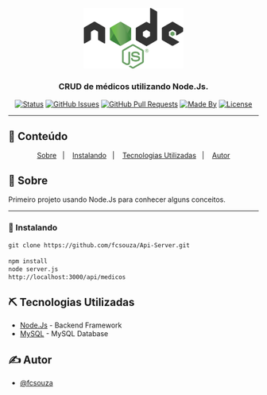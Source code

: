 <p align="center">
  <a href="" rel="noopener">
 <img width=200px src=".github/logo.png" alt="Project logo"></a>
</p>

<h3 align="center">CRUD de médicos utilizando Node.Js.</h3>

<div align="center">

[![Status](https://img.shields.io/badge/status-active-success.svg)]()
[![GitHub Issues](https://img.shields.io/github/languages/count/fcsouza/Api-Server)]()
[![GitHub Pull Requests](https://img.shields.io/github/last-commit/fcsouza/Api-Server)]()
[![Made By](https://img.shields.io/badge/Made%20By-Fabricio%20Cavalcante-brightgreen)]()
[![License](https://img.shields.io/badge/license-MIT-blue.svg)](/LICENSE)

</div>

---

## 📝 Conteúdo
<p align="center">
<a href="#about">Sobre</a>&nbsp;&nbsp;&nbsp;|&nbsp;&nbsp;&nbsp;
<a href="#installing">Instalando</a>&nbsp;&nbsp;&nbsp;|&nbsp;&nbsp;&nbsp;
<a href="#built_using">Tecnologias Utilizadas</a>&nbsp;&nbsp;&nbsp;|&nbsp;&nbsp;&nbsp;
<a href="#authors">Autor</a>
</p>


## 🧐 Sobre <a name = "about"></a>
Primeiro projeto usando Node.Js para conhecer alguns conceitos.
  
---

### :nut_and_bolt: Instalando <a name = "installing"></a>

```
git clone https://github.com/fcsouza/Api-Server.git

npm install
node server.js
http://localhost:3000/api/medicos
```

## ⛏️ Tecnologias Utilizadas <a name = "built_using"></a>

- [Node.Js](https://nodejs.org/en/) - Backend Framework
- [MySQL](https://www.mysql.com/) - MySQL Database

## ✍️ Autor <a name = "authors"></a>

- [@fcsouza](https://github.com/fcsouza)
